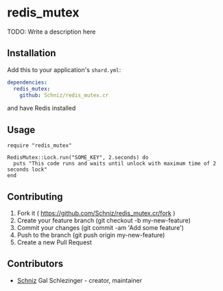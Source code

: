 # redis_mutex

TODO: Write a description here

## Installation

Add this to your application's `shard.yml`:

```yaml
dependencies:
  redis_mutex:
    github: Schniz/redis_mutex.cr
```

and have Redis installed

## Usage

```crystal
require "redis_mutex"

RedisMutex::Lock.run("SOME_KEY", 2.seconds) do
  puts "This code runs and waits until unlock with maximum time of 2 seconds lock"
end
```

## Contributing

1. Fork it ( https://github.com/Schniz/redis_mutex.cr/fork )
2. Create your feature branch (git checkout -b my-new-feature)
3. Commit your changes (git commit -am 'Add some feature')
4. Push to the branch (git push origin my-new-feature)
5. Create a new Pull Request

## Contributors

- [Schniz](https://github.com/Schniz) Gal Schlezinger - creator, maintainer
